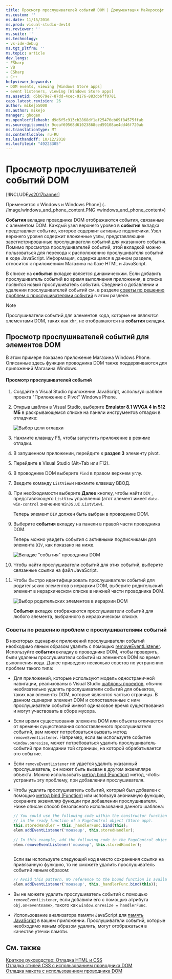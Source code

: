 ```yaml
---
title: Просмотр прослушивателей событий DOM | Документация Майкрософт
ms.custom: ''
ms.date: 11/15/2016
ms.prod: visual-studio-dev14
ms.reviewer: ''
ms.suite: ''
ms.technology:
- vs-ide-debug
ms.tgt_pltfrm: ''
ms.topic: article
dev_langs:
- FSharp
- VB
- CSharp
- C++
helpviewer_keywords:
- DOM events, viewing [Windows Store apps]
- event listeners, viewing [Windows Store apps]
ms.assetid: d5b679e7-87dd-4cec-9176-883db6ff0781
caps.latest.revision: 26
author: mikejo5000
ms.author: mikejo
manager: ghogen
ms.openlocfilehash: d9d6f5c913cb2868df1af25470eb69f84575ffab
ms.sourcegitcommit: 9ceaf69568d61023868ced59108ae4dd46f720ab
ms.translationtype: MT
ms.contentlocale: ru-RU
ms.lasthandoff: 10/12/2018
ms.locfileid: "49223305"
---
```

# <a name="view-dom-event-listeners"></a>Просмотр прослушивателей событий DOM
[!INCLUDE[vs2017banner](../includes/vs2017banner.md)]

Применяется к Windows и Windows Phone] (.. /Image/windows_and_phone_content.PNG «windows_and_phone_content»)  
  
 **События** вкладке проводника DOM отображаются события, связанные с элементом DOM. Каждый узел верхнего уровня в **события** вкладка представляет событие, которое содержит активные подписчики. Узел верхнего уровня содержит вложенные узлы, представляющие зарегистрированные прослушиватели событий для указанного события. Помимо просмотра прослушивателей событий, этой вкладкой можно пользоваться для перехода к расположению прослушивателя событий в коде JavaScript. Информация, содержащаяся в данном разделе, относится к приложениям Магазина на базе HTML и JavaScript.  
  
 В списке на **события** вкладке является динамическим. Если добавить прослушиватель событий во время выполнения приложения, в списке появится новый прослушиватель событий. Сведения о добавлении и удалении прослушивателей событий см. в разделе [советы по решению проблем с прослушивателями событий](#Tips) в этом разделе.  
  
> [!NOTE]
>  Прослушиватели событий для элементов кода, которые не являются элементами DOM, таких как `xhr`, не отображаются на **события** вкладки.  
  
## <a name="view-event-listeners-for-dom-elements"></a>Просмотр прослушивателей событий для элементов DOM  
 В этом примере показано приложение Магазина Windows Phone. Описанные здесь функции проводника DOM также поддерживаются для приложений Магазина Windows.  
  
#### <a name="to-view-event-listeners"></a>Просмотр прослушивателей событий  
  
1.  Создайте в Visual Studio приложение JavaScript, используя шаблон проекта "Приложение с Pivot" Windows Phone.  
  
2.  Открыв шаблон в Visual Studio, выберите **Emulator 8.1 WVGA 4 in 512 МБ** в раскрывающемся списке на панели инструментов отладки в отладчике:  
  
     ![Выбор цели отладки](../debugger/media/js-dom-debug-target-emu.png "JS_DOM_Debug_Target_Emu")  
  
3.  Нажмите клавишу F5, чтобы запустить приложение в режиме отладки.  
  
4.  В запущенном приложении, перейдите к **раздел 3** элементу pivot.  
  
5.  Перейдите в Visual Studio (Alt+Tab или F12).  
  
6.  В проводнике DOM выберите `Find` в правом верхнем углу.  
  
7.  Введите команду `ListView`и нажмите клавишу ВВОД.  
  
8.  При необходимости выберите **Далее** кнопку, чтобы найти `DIV` , представляющего `ListView` управления (этот элемент имеет `data-win-control` значение `WinJS.UI.ListView`).  
  
     Теперь элемент `DIV` должен быть выбран в проводнике DOM.  
  
9. Выберите **события** вкладку на панели в правой части проводника DOM.  
  
     Теперь можно увидеть события с активными подписчиками для элемента `DIV`, как показано на ниже.  
  
     ![Вкладке "события" проводника DOM](../debugger/media/js-dom-events.png "JS_DOM_Events")  
  
10. Чтобы найти прослушиватели событий для этих событий, выберите связанные ссылки на файл JavaScript.  
  
11. Чтобы быстро идентифицировать прослушиватели событий для родительских элементов в иерархии DOM, выберите родительский элемент в иерархическом списке в нижней части проводника DOM.  
  
     ![Выбор родительских элементов в иерархии DOM](../debugger/media/js-dom-breadcrumbs.png "JS_DOM_Breadcrumbs")  
  
     **События** вкладке отображаются прослушиватели событий для любого элемента, выбранного в иерархическом списке.  
  
###  <a name="Tips"></a> Советы по решению проблем с прослушивателями событий  
 В некоторых сценариях приложений прослушиватели событий необходимо явным образом удалить с помощью [removeEventListener](http://msdn.microsoft.com/library/ie/ff975250\(v=vs.85\).aspx). Используйте **события** вкладку в проводнике DOM, чтобы проверить, были удалены прослушиватели событий из элементов DOM во время выполнения кода. Далее приведено несколько советов по устранению проблем такого типа:  
  
-   Для приложений, которые используют модель одностраничной навигации, реализованы в Visual Studio [шаблоны проектов](http://msdn.microsoft.com/library/windows/apps/hh758331.aspx), обычно необязательно удалять прослушиватели событий для объектов, таких как элементы DOM, которые являются частью страницы. В данном сценарии элемент DOM и сопоставленные с ним прослушиватели событий имеют одинаковое время существования и могут участвовать в сборе мусора.  
  
-   Если время существования элемента DOM или объекта отличается от времени существования сопоставленного прослушивателя событий, вам может потребоваться вызвать метод `removeEventListener`. Например, если вы используете событие `window.onresize`, может потребоваться удалить прослушиватель событий при покидании той страницы, на которой обрабатывается это событие.  
  
-   Если `removeEventListener` не удается удалить указанный прослушиватель, он может быть вызван в другом экземпляре объекта. Можно использовать [метод bind (Function)](~/E:/Repos/visualstudio-docs-pr/scripting-docs/javascript/reference/bind-method-function-javascript.md) метод, чтобы устранить эту проблему, при добавлении прослушивателя.  
  
-   Чтобы удалить прослушиватель событий, который был добавлен с помощью [метод bind (Function)](~/E:/Repos/visualstudio-docs-pr/scripting-docs/javascript/reference/bind-method-function-javascript.md) или используя анонимную функцию, сохраните экземпляр функции при добавлении прослушивателя. Ниже описан способ безопасного использования данного шаблона:  
  
    ```javascript  
    // You could use the following code within the constructor function of an object, or  
    // in the ready function of a PageControl object (Store app).  
    this.storedHandler = this._handlerFunc.bind(this);  
    elem.addEventListener('mouseup', this.storedHandler);  
  
    // In this example, add the following code in the PageControl object's unload function.  
    elem.removeEventListener('mouseup', this.storedHandler);  
  
    ```  
  
     Если вы используете следующий код вместо сохранения ссылки на привязанную функцию, то не сможете удалить прослушиватель событий явным образом:  
  
    ```javascript  
    // Avoid this pattern. No reference to the bound function is available.  
    elem.addEventListener('mouseup', this._handlerFunc.bind(this));  
    ```  
  
-   Вы не можете удалить прослушиватель событий с помощью `removeEventListener`, если добавили его с помощью атрибута `obj.on<eventname>`, такого как `window.onresize = handlerFunc`.  
  
-   Использование анализатора памяти JavaScript для [память JavaScript](../profiling/javascript-memory.md) в вашем приложении. Прослушиватели событий, которые необходимо явным образом удалить, могут отображаться в качестве утечки памяти.  
  
## <a name="see-also"></a>См. также  
 [Краткое руководство: Отладка HTML и CSS](../debugger/quickstart-debug-html-and-css.md)   
 [Отладка стилей CSS с использованием проводника DOM](../debugger/debug-css-styles-using-dom-explorer.md)   
 [Отладка макета с использованием проводника DOM](../debugger/debug-layout-using-dom-explorer.md)



